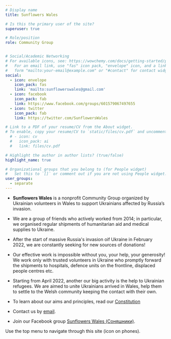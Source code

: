 ```yaml
---
# Display name
title: Sunflowers Wales

# Is this the primary user of the site?
superuser: true

# Role/position
role: Community Group


# Social/Academic Networking
# For available icons, see: https://wowchemy.com/docs/getting-started/page-builder/#icons
#   For an email link, use "fas" icon pack, "envelope" icon, and a link in the
#   form "mailto:your-email@example.com" or "#contact" for contact widget.
social:
  - icon: envelope
    icon_pack: fas
    link: 'mailto:sunflowerswales@gmail.com'
  - icon: facebook
    icon_pack: fab
    link: https://www.facebook.com/groups/601579067497655
  - icon: twitter
    icon_pack: fab
    link: https://twitter.com/SunflowersWales

# Link to a PDF of your resume/CV from the About widget.
# To enable, copy your resume/CV to `static/files/cv.pdf` and uncomment the lines below.
  # - icon: cv
  #   icon_pack: ai
  #   link: files/cv.pdf

# Highlight the author in author lists? (true/false)
highlight_name: true

# Organizational groups that you belong to (for People widget)
#   Set this to `[]` or comment out if you are not using People widget.
user_groups:
  - separate
---
```


- **Sunflowers Wales** is a nonprofit Community Group organized by Ukrainian volunteers in Wales to support Ukrainians affected by Russia’s invasion.

- We are a group of friends who actively worked from 2014; in particular, we organised regular shipments of humanitarian aid and medical supplies to Ukraine. 

- After the start of massive Russia's invasion oif Ukraine in February 2022, we are constantly seeking for new sources of donations!

- Our effective work is impossible without you, your help, your generosity! We work only with trusted volunteers in Ukraine who promptly forward the shipments to hospitals, defence units on the frontline, displaced people centres etc. 

- Starting from April 2022, another our big activity is the help to Ukrainian refugees. We are aimed to unite Ukrainians arrived in Wales, help them to settle to the Welsh community keeping the contact with their own. 

- To learn about our aims and principles, read our <a href="uploads/Constitution.pdf" target="_blank"><i class="fa-solid fa-file-pdf"></i> Constitution</a>

- Contact us by <a href="mailto:sunflowerswales@gmail.com"><i class="fa-solid fa-envelope"></i> email</a>.

- Join our Facebook group <a href="https://www.facebook.com/groups/601579067497655" target="_blank"><i class="fa-brands fa-facebook"></i> Sunflowers Wales (Соняшники)</a>.


<!-- You can find on this site info <a href="/about/">about us</a> and our <a href="/news/">recent shipments and fundraising activities</a>, about <a href="/events/">recent events</a> we organised or participated, about our <a href="/contact/">contacts</a>, and various <a href="/donate/">ways to support</a> Ukrainians suffering from the barbaric aggression.  -->

Use the top menu to navigate through this site (icon <i class="fa-solid fa-bars"></i> on phones). 

<!-- {{% cta cta_link="https://www.facebook.com/groups/601579067497655" cta_text="Find us on Facebook" %}}  -->
